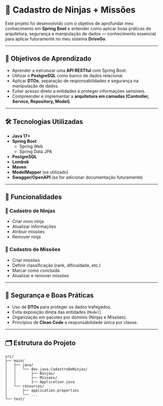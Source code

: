 # 🥷 Cadastro de Ninjas + Missões

Este projeto foi desenvolvido com o objetivo de aprofundar meu conhecimento em **Spring Boot** e entender como aplicar boas práticas de arquitetura, segurança e manipulação de dados — conhecimento essencial para aplicar futuramente no meu sistema **DriveGo**.

---

## 🧠 Objetivos de Aprendizado

- Aprender a estruturar uma **API RESTful** com Spring Boot.
- Utilizar o **PostgreSQL** como banco de dados relacional.
- Aplicar **DTOs**, separação de responsabilidades e segurança na manipulação de dados.
- Evitar acesso direto a entidades e proteger informações sensíveis.
- Compreender e implementar a **arquitetura em camadas (Controller, Service, Repository, Model)**.

---

## 🛠️ Tecnologias Utilizadas

- **Java 17+**
- **Spring Boot**
  - Spring Web
  - Spring Data JPA
- **PostgreSQL**
- **Lombok**
- **Maven**
- **ModelMapper** (se utilizado)
- **Swagger/OpenAPI** (se for adicionar documentação futuramente)

---

## 🧩 Funcionalidades

### 🥷 Cadastro de Ninjas
- Criar novo ninja
- Atualizar informações
- Atribuir missões
- Remover ninja

### 🎯 Cadastro de Missões
- Criar missões
- Definir classificação (rank, dificuldade, etc.)
- Marcar como concluída
- Atualizar e remover missões

---

## 🔐 Segurança e Boas Práticas

- Uso de **DTOs** para proteger os dados trafegados.
- Evita exposição direta das entidades (`Model`).
- Organização em pacotes por domínio (Ninjas e Missões).
- Princípios de **Clean Code** e responsabilidade única por classe.

---

## 🗂️ Estrutura do Projeto

```plaintext
src/
├── main/
│   ├── java/
│   │   └── dev.java.CadastroDeNinjas/
│   │       ├── Ninjas/
│   │       ├── Missoes/
│   │       ├── Application.java
│   └── resources/
│       ├── application.properties
│       └── ...
└── test/
